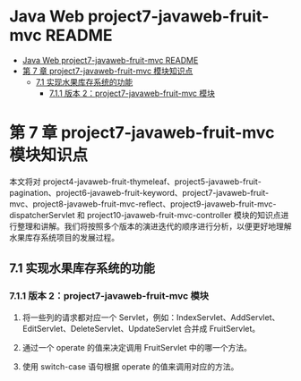 <!-- @import "[TOC]" {cmd="toc" depthFrom=1 depthTo=6 orderedList=false} -->

# Java Web project7-javaweb-fruit-mvc README

<!-- code_chunk_output -->

- [Java Web project7-javaweb-fruit-mvc README](#java-web-project7-javaweb-fruit-mvc-readme)
- [第 7 章 project7-javaweb-fruit-mvc 模块知识点](#第-7-章-project7-javaweb-fruit-mvc-模块知识点)
  - [7.1 实现水果库存系统的功能](#71-实现水果库存系统的功能)
    - [7.1.1 版本 2：project7-javaweb-fruit-mvc 模块](#711-版本-2project7-javaweb-fruit-mvc-模块)

<!-- /code_chunk_output -->

# 第 7 章 project7-javaweb-fruit-mvc 模块知识点

本文将对 project4-javaweb-fruit-thymeleaf、project5-javaweb-fruit-pagination、project6-javaweb-fruit-keyword、project7-javaweb-fruit-mvc、project8-javaweb-fruit-mvc-reflect、project9-javaweb-fruit-mvc-dispatcherServlet 和 project10-javaweb-fruit-mvc-controller 模块的知识点进行整理和讲解。我们将按照多个版本的演进迭代的顺序进行分析，以便更好地理解水果库存系统项目的发展过程。

## 7.1 实现水果库存系统的功能

### 7.1.1 版本 2：project7-javaweb-fruit-mvc 模块

1. 将一些列的请求都对应一个 Servlet，例如：IndexServlet、AddServlet、EditServlet、DeleteServlet、UpdateServlet 合并成 FruitServlet。

2. 通过一个 operate 的值来决定调用 FruitServlet 中的哪一个方法。

3. 使用 switch-case 语句根据 operate 的值来调用对应的方法。
